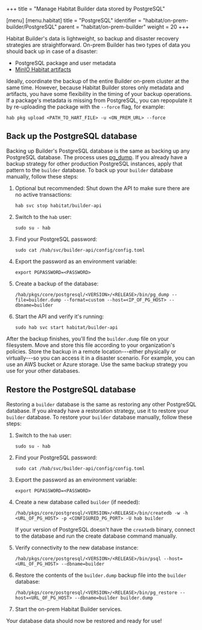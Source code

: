 +++
title = "Manage Habitat Builder data stored by PostgreSQL"

[menu]
  [menu.habitat]
    title = "PostgreSQL"
    identifier = "habitat/on-prem-builder/PostgreSQL"
    parent = "habitat/on-prem-builder"
    weight = 20
+++

Habitat Builder's data is lightweight, so backup and disaster recovery strategies are straightforward.
On-prem Builder has two types of data you should back up in case of a disaster:

- PostgreSQL package and user metadata
- [MinIO Habitat artifacts](./minio.md#minio-artifact-backups)

Ideally, coordinate the backup of the entire Builder on-prem cluster at the same time.
However, because Habitat Builder stores only metadata and artifacts, you have some flexibility in the timing of your backup operations.
If a package's metadata is missing from PostgreSQL, you can repopulate it by re-uploading the package with the `--force` flag, for example:

```shell
hab pkg upload <PATH_TO_HART_FILE> -u <ON_PREM_URL> --force
```

## Back up the PostgreSQL database

Backing up Builder's PostgreSQL database is the same as backing up any PostgreSQL database.
The process uses [pg_dump](https://www.postgresql.org/docs/11/app-pgdump.html).
If you already have a backup strategy for other production PostgreSQL instances, apply that pattern to the `builder` database.
To back up your `builder` database manually, follow these steps:

1. Optional but recommended: Shut down the API to make sure there are no active transactions:

   ```shell
   hab svc stop habitat/builder-api
   ```

1. Switch to the `hab` user:

   ```shell
   sudo su - hab
   ```

1. Find your PostgreSQL password:

   ```shell
   sudo cat /hab/svc/builder-api/config/config.toml
   ```

1. Export the password as an environment variable:

   ```shell
   export PGPASSWORD=<PASSWORD>
   ```

1. Create a backup of the database:

   ```shell
   /hab/pkgs/core/postgresql/<VERSION>/<RELEASE>/bin/pg_dump --file=builder.dump --format=custom --host=<IP_OF_PG_HOST> --dbname=builder
   ```

1. Start the API and verify it's running:

   ```shell
   sudo hab svc start habitat/builder-api
   ```

After the backup finishes, you'll find the `builder.dump` file on your filesystem.
Move and store this file according to your organization's policies.
Store the backup in a remote location---either physically or virtually---so you can access it in a disaster scenario.
For example, you can use an AWS bucket or Azure storage.
Use the same backup strategy you use for your other databases.

## Restore the PostgreSQL database

Restoring a `builder` database is the same as restoring any other PostgreSQL database.
If you already have a restoration strategy, use it to restore your `builder` database.
To restore your `builder` database manually, follow these steps:

1. Switch to the `hab` user:

   ```shell
   sudo su - hab
   ```

1. Find your PostgreSQL password:

   ```shell
   sudo cat /hab/svc/builder-api/config/config.toml
   ```

1. Export the password as an environment variable:

   ```shell
   export PGPASSWORD=<PASSWORD>
   ```

1. Create a new database called `builder` (if needed):

   ```shell
   /hab/pkgs/core/postgresql/<VERSION>/<RELEASE>/bin/createdb -w -h <URL_OF_PG_HOST> -p <CONFIGURED_PG_PORT> -U hab builder
   ```

   If your version of PostgreSQL doesn't have the `createdb` binary, connect to the database and run the create database command manually.

1. Verify connectivity to the new database instance:

   ```shell
   /hab/pkgs/core/postgresql/<VERSION>/<RELEASE>/bin/psql --host=<URL_OF_PG_HOST> --dbname=builder
   ```

1. Restore the contents of the `builder.dump` backup file into the `builder` database:

   ```shell
   /hab/pkgs/core/postgresql/<VERSION>/<RELEASE>/bin/pg_restore --host=<URL_OF_PG_HOST> --dbname=builder builder.dump
   ```

1. Start the on-prem Habitat Builder services.

Your database data should now be restored and ready for use!
